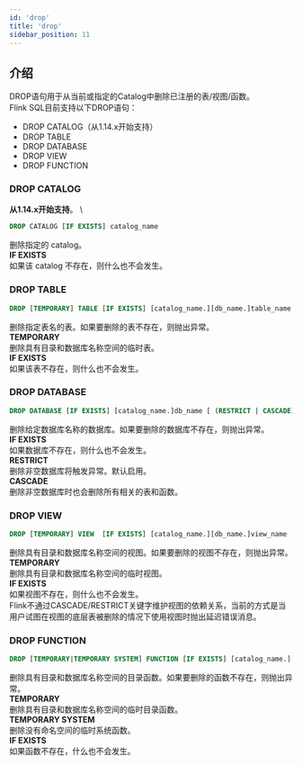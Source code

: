 ```yaml
---
id: 'drop'
title: 'drop'
sidebar_position: 11
---
```


## 介绍

DROP语句用于从当前或指定的Catalog中删除已注册的表/视图/函数。 \
Flink SQL目前支持以下DROP语句：

* DROP CATALOG（从1.14.x开始支持）
* DROP TABLE
* DROP DATABASE
* DROP VIEW
* DROP FUNCTION

### DROP CATALOG

**从1.14.x开始支持**。 \

```sql
DROP CATALOG [IF EXISTS] catalog_name
```

删除指定的 catalog。 \
**IF EXISTS** \
如果该 catalog 不存在，则什么也不会发生。

### DROP TABLE

```sql
DROP [TEMPORARY] TABLE [IF EXISTS] [catalog_name.][db_name.]table_name
```

删除指定表名的表。如果要删除的表不存在，则抛出异常。 \
**TEMPORARY** \
删除具有目录和数据库名称空间的临时表。 \
**IF EXISTS** \
如果该表不存在，则什么也不会发生。

### DROP DATABASE

```sql
DROP DATABASE [IF EXISTS] [catalog_name.]db_name [ (RESTRICT | CASCADE) ]
```

删除给定数据库名称的数据库。如果要删除的数据库不存在，则抛出异常。 \
**IF EXISTS** \
如果数据库不存在，则什么也不会发生。 \
**RESTRICT** \
删除非空数据库将触发异常。默认启用。 \
**CASCADE** \
删除非空数据库时也会删除所有相关的表和函数。

### DROP VIEW

```sql
DROP [TEMPORARY] VIEW  [IF EXISTS] [catalog_name.][db_name.]view_name
```

删除具有目录和数据库名称空间的视图。如果要删除的视图不存在，则抛出异常。 \
**TEMPORARY** \
删除具有目录和数据库名称空间的临时视图。 \
**IF EXISTS** \
如果视图不存在，则什么也不会发生。 \
Flink不通过CASCADE/RESTRICT关键字维护视图的依赖关系，当前的方式是当用户试图在视图的底层表被删除的情况下使用视图时抛出延迟错误消息。

### DROP FUNCTION

```sql
DROP [TEMPORARY|TEMPORARY SYSTEM] FUNCTION [IF EXISTS] [catalog_name.][db_name.]function_name
```

删除具有目录和数据库名称空间的目录函数。如果要删除的函数不存在，则抛出异常。 \
**TEMPORARY** \
删除具有目录和数据库名称空间的临时目录函数。 \
**TEMPORARY SYSTEM** \
删除没有命名空间的临时系统函数。 \
**IF EXISTS** \
如果函数不存在，什么也不会发生。